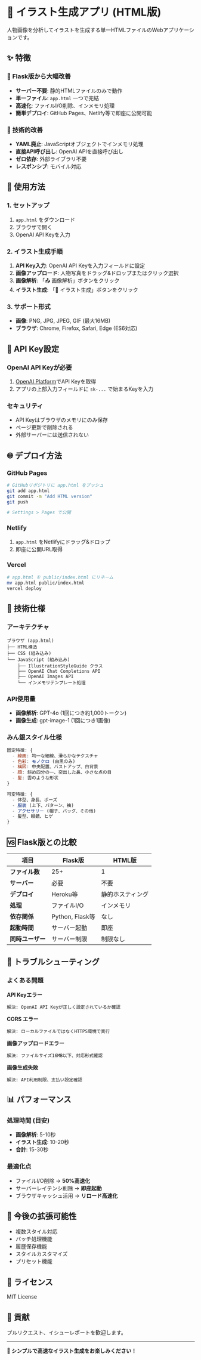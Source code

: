 # 🎨 イラスト生成アプリ (HTML版)

人物画像を分析してイラストを生成する単一HTMLファイルのWebアプリケーションです。

## ✨ 特徴

### 🔄 **Flask版から大幅改善**
- **サーバー不要**: 静的HTMLファイルのみで動作
- **単一ファイル**: `app.html` 一つで完結
- **高速化**: ファイルI/O削除、インメモリ処理
- **簡単デプロイ**: GitHub Pages、Netlify等で即座に公開可能

### 🚀 **技術的改善**
- **YAML廃止**: JavaScriptオブジェクトでインメモリ処理
- **直接API呼び出し**: OpenAI APIを直接呼び出し
- **ゼロ依存**: 外部ライブラリ不要
- **レスポンシブ**: モバイル対応

## 🎯 使用方法

### 1. セットアップ
1. `app.html` をダウンロード
2. ブラウザで開く
3. OpenAI API Keyを入力

### 2. イラスト生成手順
1. **API Key入力**: OpenAI API Keyを入力フィールドに設定
2. **画像アップロード**: 人物写真をドラッグ&ドロップまたはクリック選択
3. **画像解析**: 「📤 画像解析」ボタンをクリック
4. **イラスト生成**: 「🎨 イラスト生成」ボタンをクリック

### 3. サポート形式
- **画像**: PNG, JPG, JPEG, GIF (最大16MB)
- **ブラウザ**: Chrome, Firefox, Safari, Edge (ES6対応)

## 🔑 API Key設定

### OpenAI API Keyが必要
1. [OpenAI Platform](https://platform.openai.com/api-keys)でAPI Keyを取得
2. アプリの上部入力フィールドに `sk-...` で始まるKeyを入力

### セキュリティ
- API Keyはブラウザのメモリにのみ保存
- ページ更新で削除される
- 外部サーバーには送信されない

## 🌐 デプロイ方法

### GitHub Pages
```bash
# GitHubリポジトリに app.html をプッシュ
git add app.html
git commit -m "Add HTML version"
git push

# Settings > Pages で公開
```

### Netlify
1. `app.html` をNetlifyにドラッグ&ドロップ
2. 即座に公開URL取得

### Vercel
```bash
# app.html を public/index.html にリネーム
mv app.html public/index.html
vercel deploy
```

## 🔧 技術仕様

### アーキテクチャ
```
ブラウザ (app.html)
├── HTML構造
├── CSS (組み込み)
└── JavaScript (組み込み)
    ├── IllustrationStyleGuide クラス
    ├── OpenAI Chat Completions API
    ├── OpenAI Images API
    └── インメモリテンプレート処理
```

### API使用量
- **画像解析**: GPT-4o (1回につき約1,000トークン)
- **画像生成**: gpt-image-1 (1回につき1画像)

### みん銀スタイル仕様
```javascript
固定特徴: {
  - 線画: 均一な細線、滑らかなテクスチャ
  - 色彩: モノクロ (白黒のみ)
  - 構図: 中央配置、バストアップ、白背景
  - 顔: 斜め四分の一、突出した鼻、小さな点の目
  - 髪: 雲のような形状
}

可変特徴: {
  - 体型、身長、ポーズ
  - 服装 (上下、パターン、袖)
  - アクセサリー (帽子、バッグ、その他)
  - 髪型、眼鏡、ヒゲ
}
```

## 🆚 Flask版との比較

| 項目 | Flask版 | HTML版 |
|------|---------|--------|
| **ファイル数** | 25+ | 1 |
| **サーバー** | 必要 | 不要 |
| **デプロイ** | Heroku等 | 静的ホスティング |
| **処理** | ファイルI/O | インメモリ |
| **依存関係** | Python, Flask等 | なし |
| **起動時間** | サーバー起動 | 即座 |
| **同時ユーザー** | サーバー制限 | 制限なし |

## 🐛 トラブルシューティング

### よくある問題

**API Keyエラー**
```
解決: OpenAI API Keyが正しく設定されているか確認
```

**CORS エラー**
```
解決: ローカルファイルではなくHTTPS環境で実行
```

**画像アップロードエラー**
```
解決: ファイルサイズ16MB以下、対応形式確認
```

**画像生成失敗**
```
解決: API利用制限、支払い設定確認
```

## 📊 パフォーマンス

### 処理時間 (目安)
- **画像解析**: 5-10秒
- **イラスト生成**: 10-20秒
- **合計**: 15-30秒

### 最適化点
- ファイルI/O削除 → **50%高速化**
- サーバーレイテンシ削除 → **即座起動**
- ブラウザキャッシュ活用 → **リロード高速化**

## 🔮 今後の拡張可能性

- 複数スタイル対応
- バッチ処理機能
- 履歴保存機能
- スタイルカスタマイズ
- プリセット機能

## 📄 ライセンス

MIT License

## 🤝 貢献

プルリクエスト、イシューレポートを歓迎します。

---

**🎨 シンプルで高速なイラスト生成をお楽しみください！**